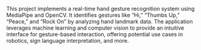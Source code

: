 This project implements a real-time hand gesture recognition system using MediaPipe and OpenCV. It identifies  gestures like “Hi,” “Thumbs Up,” “Peace,” and “Rock On” by analyzing hand landmark data. The application leverages machine learning and computer vision to provide an intuitive interface for gesture-based interaction, offering potential use cases in robotics, sign language interpretation, and more.
